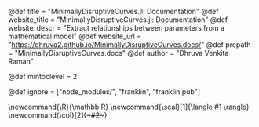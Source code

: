 <!--
Add here global page variables to use throughout your
website.
The website_* must be defined for the RSS to work
-->
@def title = "MinimallyDisruptiveCurves.jl: Documentation"
@def website_title = "MinimallyDisruptiveCurves.jl: Documentation"
@def website_descr = "Extract relationships between parameters from a mathematical model"
@def website_url   = "https://dhruva2.github.io/MinimallyDisruptiveCurves.docs/"
@def prepath = "MinimallyDisruptiveCurves.docs"
@def author = "Dhruva Venkita Raman"

@def mintoclevel = 2

<!--
Add here files or directories that should be ignored by Franklin, otherwise
these files might be copied and, if markdown, processed by Franklin which
you might not want. Indicate directories by ending the name with a `/`.
-->
@def ignore = ["node_modules/", "franklin", "franklin.pub"]

<!--
Add here global latex commands to use throughout your
pages. It can be math commands but does not need to be.
For instance:
* \newcommand{\phrase}{This is a long phrase to copy.}
-->
\newcommand{\R}{\mathbb R}
\newcommand{\scal}[1]{\langle #1 \rangle}
\newcommand{\col}[2]{~~~<span style="color:#1">#2</span>~~~}
